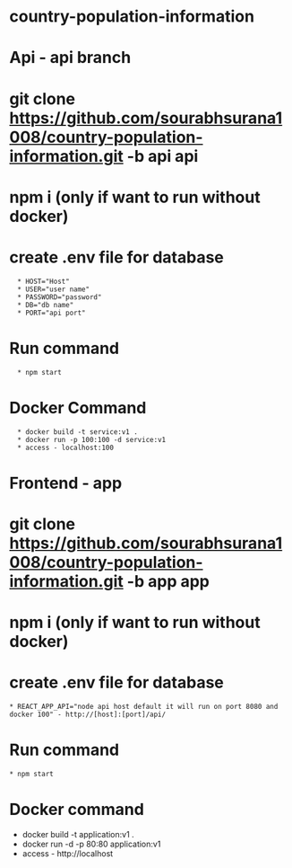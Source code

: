 # country-population-information

# Api - api branch
  
  # git clone https://github.com/sourabhsurana1008/country-population-information.git -b api api
  
  # npm i (only if want to run without docker)
  
  # create .env file for database 
      * HOST="Host"
      * USER="user name"
      * PASSWORD="password"
      * DB="db name"
      * PORT="api port"
  # Run command 
      * npm start
      
  # Docker Command
      * docker build -t service:v1 .
      * docker run -p 100:100 -d service:v1
      * access - localhost:100

# Frontend - app

 # git clone https://github.com/sourabhsurana1008/country-population-information.git -b app app
 
 # npm i (only if want to run without docker)
 
 # create .env file for database
    * REACT_APP_API="node api host default it will run on port 8080 and docker 100" - http://[host]:[port]/api/
 
 # Run command
    * npm start
    
 # Docker command 
  * docker build -t application:v1 . 
  * docker run -d -p 80:80 application:v1
  * access - http://localhost

    
    

